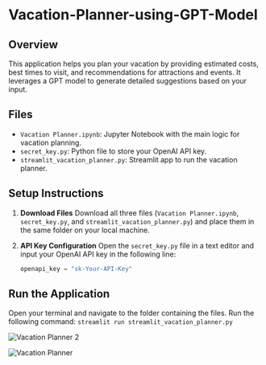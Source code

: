 # Vacation-Planner-using-GPT-Model

## Overview
This application helps you plan your vacation by providing estimated costs, best times to visit, and recommendations for attractions and events. It leverages a GPT model to generate detailed suggestions based on your input.

## Files
- `Vacation Planner.ipynb`: Jupyter Notebook with the main logic for vacation planning.
- `secret_key.py`: Python file to store your OpenAI API key.
- `streamlit_vacation_planner.py`: Streamlit app to run the vacation planner.

## Setup Instructions

1. **Download Files**
   Download all three files (`Vacation Planner.ipynb`, `secret_key.py`, and `streamlit_vacation_planner.py`) and place them in the same folder on your local machine.

2. **API Key Configuration**
   Open the `secret_key.py` file in a text editor and input your OpenAI API key in the following line:
   ```python
   openapi_key = "sk-Your-API-Key"
## Run the Application
Open your terminal and navigate to the folder containing the files. Run the following command:
`streamlit run streamlit_vacation_planner.py`

![Vacation Planner 2](https://github.com/Savvy-Slowley/Vacation-Planner-using-GPT-Model/assets/77934915/5de9d7e5-4eac-4ca8-b681-fe1ed567b74c)


![Vacation Planner](https://github.com/Savvy-Slowley/Vacation-Planner-using-GPT-Model/assets/77934915/6e34dac9-d024-4200-970d-f4605f3fb962)
